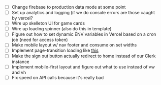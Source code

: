 - [ ] Change firebase to production data mode at some point
- [ ] Set up analytics and logging (if we do console errors are those caught by vercel?
- [ ] Wire up skelleton UI for game cards
- [ ] Wire up loading spinner (also do this in template)
- [ ] Figure out how to set dynamic ENV variables in Vercel based on a cron job (need for access token)
- [ ] Make mobile layout w/ nav footer and consume on set widths
- [ ] Implement page-transition loading like
      [this](https://medium.com/@remoteupskill/how-to-manage-loading-elegantly-in-your-next-js-application-5debbfb4cace)
- [ ] Make the sign out button actually redirect to home instead of our Clerk instance
- [ ] Implement mobile-first layout and figure out what to use instead of vw and vh
- [ ] Fix speed on API calls because it's really bad
